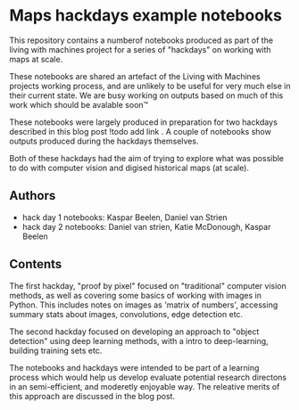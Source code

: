 # Maps hackdays example notebooks 

This repository contains a numberof notebooks produced as part of the living with machines project for a series of "hackdays" on working with maps at scale. 

These notebooks are shared an artefact of the Living with Machines projects working process, and are unlikely to be useful for very much else in their current state. We are busy working on outputs based on much of this work which should be avalable soon™️

These notebooks were largely produced in preparation for two hackdays described in this blog post !todo add link . A couple of notebooks show outputs produced during the hackdays themselves. 

Both of these hackdays had the aim of trying to explore what was possible to do with computer vision and digised historical maps (at scale). 


## Authors 
- hack day 1 notebooks: Kaspar Beelen, Daniel van Strien 
- hack day 2 notebooks: Daniel van strien, Katie McDonough,  Kaspar Beelen


## Contents 
The first hackday, "proof by pixel" focused on "traditional" computer vision methods, as well as covering some basics of working with images in Python. This includes notes on images as 'matrix of numbers', accessing summary stats about images, convolutions, edge detection etc. 

The second hackday focused on developing an approach to "object detection" using deep learning methods, with a intro to deep-learning, building training sets etc. 

The notebooks and hackdays were intended to be part of a learning process which would help us develop evaluate potential research directons in an semi-efficient, and moderetly enjoyable way. The releative merits of this approach are discussed in the blog post. 
